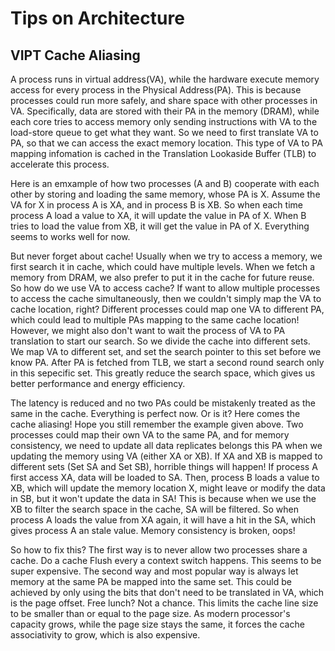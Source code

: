 # Tips on Architecture

## VIPT Cache Aliasing
A process runs in virtual address(VA), while the hardware execute memory access for every process in the
Physical Address(PA). This is because processes could run more safely, and share space with other processes
in VA. Specifically, data are stored with their PA in the memory (DRAM), while each core tries to access memory
only sending instructions with VA to the load-store queue to get what they want. So we need to first translate
VA to PA, so that we can access the exact memory location. This type of VA to PA mapping infomation is cached
in the Translation Lookaside Buffer (TLB) to accelerate this process.

Here is an emxample of how two processes (A and B) cooperate with each other by storing and loading the same 
memory, whose PA is X. Assume the VA for X in process A is XA, and in process B is XB. So when each time
process A load a value to XA, it will update the value in PA of X. When B tries to load the value from XB, it
will get the value in PA of X. Everything seems to works well for now.

But never forget about cache! Usually when we try to access a memory, we first search it in cache, which could
have multiple levels. When we fetch a memory from DRAM, we also prefer to put it in the cache for future reuse.
So how do we use VA to access cache? If want to allow multiple processes to access the cache simultaneously,
then we couldn't simply map the VA to cache location, right? Different processes could map one VA to different
PA, which could lead to multiple PAs mapping to the same cache location! However, we might also don't want to
wait the process of VA to PA translation to start our search. So we divide the cache into different sets. We
map VA to different set, and set the search pointer to this set before we know PA. After PA is fetched from
TLB, we start a second round search only in this sepecific set. This greatly reduce the search space, which
gives us better performance and energy efficiency.

The latency is reduced and no two PAs could be mistakenly treated as the same in the cache. Everything is
perfect now. Or is it? Here comes the cache aliasing! Hope you still remember the example given above. Two
processes could map their own VA to the same PA, and for memory consistency, we need to update all data
replicates belongs this PA when we updating the memory using VA (either XA or XB). If XA and XB is mapped to
different sets (Set SA and Set SB), horrible things will happen! If process A first access XA, data will be
loaded to SA. Then, process B loads a value to XB, which will update the memory location X, might leave or
modify the data in SB, but it won't update the data in SA! This is because when we use the XB to filter the
search space in the cache, SA will be filtered. So when process A loads the value from XA again, it
will have a hit in the SA, which gives process A an stale value. Memory consistency is broken, oops!

So how to fix this? The first way is to never allow two processes share a cache. Do a cache Flush every a
context switch happens. This seems to be super expensive. The second way and most popular way is always let
memory at the same PA be mapped into the same set. This could be achieved by only using the bits that don't
need to be translated in VA, which is the page offset. Free lunch? Not a chance. This limits the cache line
size to be smaller than or equal to the page size. As modern processor's capacity grows, while the page size
stays the same, it forces the cache associativity to grow, which is also expensive.